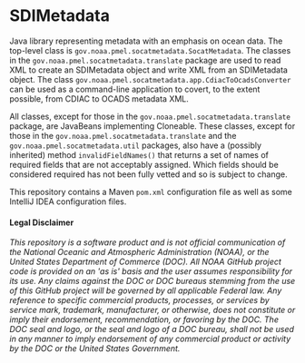 # SDIMetadata

Java library representing metadata with an emphasis on ocean data.  The
top-level class is `gov.noaa.pmel.socatmetadata.SocatMetadata`.  The classes
in the `gov.noaa.pmel.socatmetadata.translate` package are used to read XML to
create an SDIMetadata object and write XML from an SDIMetadata object.
The class `gov.noaa.pmel.socatmetadata.app.CdiacToOcadsConverter` can be
used as a command-line application to covert, to the extent possible,
from CDIAC to OCADS metadata XML.

All classes, except for those in the `gov.noaa.pmel.socatmetadata.translate` package,
are JavaBeans implementing Cloneable.  These classes, except for those in
the `gov.noaa.pmel.socatmetadata.translate` and the `gov.noaa.pmel.socatmetadata.util`
packages, also have a (possibly inherited) method `invalidFieldNames()` that
returns a set of names of required fields that are not acceptably assigned.
Which fields should be considered required has not been fully vetted and
so is subject to change.

This repository contains a Maven `pom.xml` configuration file as well
as some IntelliJ IDEA configuration files.

#### Legal Disclaimer
*This repository is a software product and is not official communication
of the National Oceanic and Atmospheric Administration (NOAA), or the
United States Department of Commerce (DOC). All NOAA GitHub project
code is provided on an 'as is' basis and the user assumes responsibility
for its use. Any claims against the DOC or DOC bureaus stemming from
the use of this GitHub project will be governed by all applicable Federal
law. Any reference to specific commercial products, processes, or services
by service mark, trademark, manufacturer, or otherwise, does not constitute
or imply their endorsement, recommendation, or favoring by the DOC.
The DOC seal and logo, or the seal and logo of a DOC bureau, shall not
be used in any manner to imply endorsement of any commercial product
or activity by the DOC or the United States Government.*

